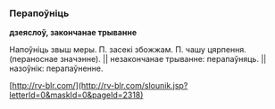 ### Перапоўніць
**дзеяслоў, закончанае трыванне**

Напоўніць звыш меры. П. засекі збожжам. П. чашу цярпення. (пераноснае значэнне). || незакончанае трыванне: перапаўняць. || назоўнік: перапаўненне.

<a rel="author">[http://rv-blr.com/](http://rv-blr.com/slounik.jsp?letterId=0&maskId=0&pageId=2318)</a>
